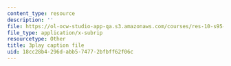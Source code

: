 ```yaml
---
content_type: resource
description: ''
file: https://ol-ocw-studio-app-qa.s3.amazonaws.com/courses/res-10-s95-physics-of-covid-19-transmission-fall-2020/18cc28b4296dabb574772bfbff62f06c_Sp6rcXifyAo.srt
file_type: application/x-subrip
resourcetype: Other
title: 3play caption file
uid: 18cc28b4-296d-abb5-7477-2bfbff62f06c
---
```

